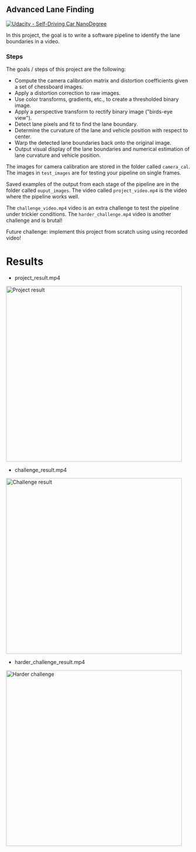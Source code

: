 ## Advanced Lane Finding
[![Udacity - Self-Driving Car NanoDegree](https://s3.amazonaws.com/udacity-sdc/github/shield-carnd.svg)](http://www.udacity.com/drive)


In this project, the goal is to write a software pipeline to identify the lane boundaries in a video.

### Steps
The goals / steps of this project are the following:

* Compute the camera calibration matrix and distortion coefficients given a set of chessboard images.
* Apply a distortion correction to raw images.
* Use color transforms, gradients, etc., to create a thresholded binary image.
* Apply a perspective transform to rectify binary image ("birds-eye view").
* Detect lane pixels and fit to find the lane boundary.
* Determine the curvature of the lane and vehicle position with respect to center.
* Warp the detected lane boundaries back onto the original image.
* Output visual display of the lane boundaries and numerical estimation of lane curvature and vehicle position.

The images for camera calibration are stored in the folder called `camera_cal`.  The images in `test_images` are for testing your pipeline on single frames.  

Saved examples of the output from each stage of the pipeline are in the folder called `ouput_images`. The video called `project_video.mp4` is the video where the pipeline works well.  

The `challenge_video.mp4` video is an extra challenge to test the pipeline under trickier conditions.  The `harder_challenge.mp4` video is another challenge and is brutal!

Future challenge: implement this project from scratch using using recorded video!

# Results

- project_result.mp4
<img src="./project_result.gif" width="480" alt="Project result" />


- challenge_result.mp4
<img src="./challenge_result.gif" width="480" alt="Challenge result" />


- harder_challenge_result.mp4
<img src="./harder_challenge_result.gif" width="480" alt="Harder challenge" />
